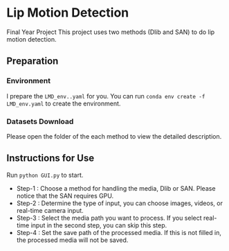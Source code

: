 # Lip Motion Detection
Final Year Project
This project uses two methods (Dlib and SAN) to do lip motion detection.

## Preparation

### Environment
I prepare the `LMD_env..yaml` for you. You can run `conda env create -f LMD_env.yaml` to create the environment.

### Datasets Download
Please open the folder of the each method to view the detailed description.

## Instructions for Use
Run `python GUI.py` to start.
- Step-1 : Choose a method for handling the media, Dlib or SAN. Please notice that the SAN requires GPU.
- Step-2 : Determine the type of input, you can choose images, videos, or real-time camera input.
- Step-3 : Select the media path you want to process. If you select real-time input in the second step, you can skip this step.
- Step-4 : Set the save path of the processed media. If this is not filled in, the processed media will not be saved.
